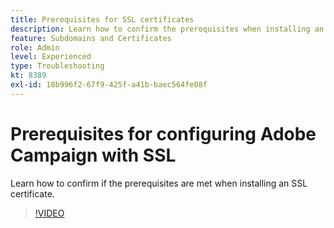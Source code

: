 ```yaml
---
title: Prerequisites for SSL certificates
description: Learn how to confirm the prerequisites when installing an SSL certificate.
feature: Subdomains and Certificates
role: Admin
level: Experienced
type: Troubleshooting
kt: 8389
exl-id: 18b996f2-67f9-425f-a41b-baec564fe08f
---
```

# Prerequisites for configuring Adobe Campaign with SSL 

Learn how to confirm if the prerequisites are met when installing an SSL certificate.

>[!VIDEO](https://video.tv.adobe.com/v/335894?quality=12)
